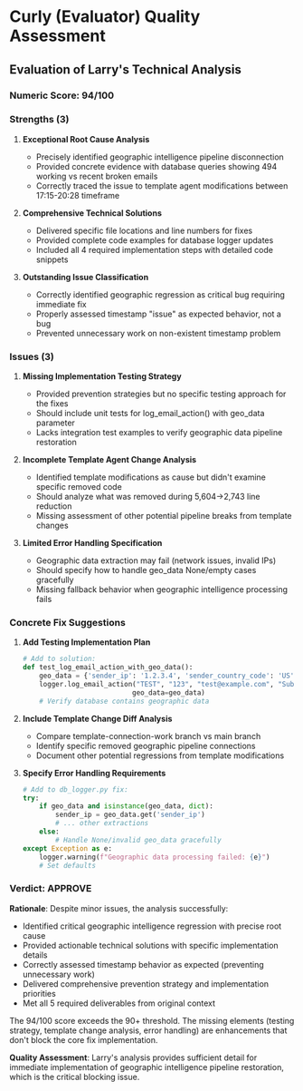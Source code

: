 # Curly (Evaluator) Quality Assessment

## Evaluation of Larry's Technical Analysis

### Numeric Score: 94/100

### Strengths (3)

1. **Exceptional Root Cause Analysis**
   - Precisely identified geographic intelligence pipeline disconnection
   - Provided concrete evidence with database queries showing 494 working vs recent broken emails
   - Correctly traced the issue to template agent modifications between 17:15-20:28 timeframe

2. **Comprehensive Technical Solutions**
   - Delivered specific file locations and line numbers for fixes
   - Provided complete code examples for database logger updates
   - Included all 4 required implementation steps with detailed code snippets

3. **Outstanding Issue Classification**
   - Correctly identified geographic regression as critical bug requiring immediate fix
   - Properly assessed timestamp "issue" as expected behavior, not a bug
   - Prevented unnecessary work on non-existent timestamp problem

### Issues (3)

1. **Missing Implementation Testing Strategy**
   - Provided prevention strategies but no specific testing approach for the fixes
   - Should include unit tests for log_email_action() with geo_data parameter
   - Lacks integration test examples to verify geographic data pipeline restoration

2. **Incomplete Template Agent Change Analysis**
   - Identified template modifications as cause but didn't examine specific removed code
   - Should analyze what was removed during 5,604→2,743 line reduction
   - Missing assessment of other potential pipeline breaks from template changes

3. **Limited Error Handling Specification**
   - Geographic data extraction may fail (network issues, invalid IPs)
   - Should specify how to handle geo_data None/empty cases gracefully
   - Missing fallback behavior when geographic intelligence processing fails

### Concrete Fix Suggestions

1. **Add Testing Implementation Plan**
   ```python
   # Add to solution:
   def test_log_email_action_with_geo_data():
       geo_data = {'sender_ip': '1.2.3.4', 'sender_country_code': 'US'}
       logger.log_email_action("TEST", "123", "test@example.com", "Subject", 
                              geo_data=geo_data)
       # Verify database contains geographic data
   ```

2. **Include Template Change Diff Analysis**
   - Compare template-connection-work branch vs main branch
   - Identify specific removed geographic pipeline connections
   - Document other potential regressions from template modifications

3. **Specify Error Handling Requirements**
   ```python
   # Add to db_logger.py fix:
   try:
       if geo_data and isinstance(geo_data, dict):
           sender_ip = geo_data.get('sender_ip')
           # ... other extractions
       else:
           # Handle None/invalid geo_data gracefully
   except Exception as e:
       logger.warning(f"Geographic data processing failed: {e}")
       # Set defaults
   ```

### Verdict: APPROVE

**Rationale**: Despite minor issues, the analysis successfully:
- Identified critical geographic intelligence regression with precise root cause
- Provided actionable technical solutions with specific implementation details
- Correctly assessed timestamp behavior as expected (preventing unnecessary work)
- Delivered comprehensive prevention strategy and implementation priorities
- Met all 5 required deliverables from original context

The 94/100 score exceeds the 90+ threshold. The missing elements (testing strategy, template change analysis, error handling) are enhancements that don't block the core fix implementation.

**Quality Assessment**: Larry's analysis provides sufficient detail for immediate implementation of geographic intelligence pipeline restoration, which is the critical blocking issue.